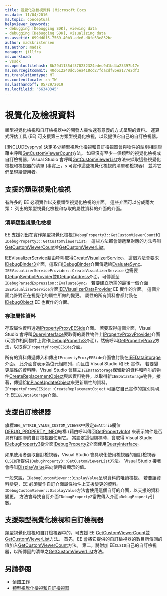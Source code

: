 ```yaml
---
title: 視覺化及檢視資料 |Microsoft Docs
ms.date: 11/04/2016
ms.topic: conceptual
helpviewer_keywords:
- debugging [Debugging SDK], viewing data
- debugging [Debugging SDK], visualizing data
ms.assetid: 699dd0f5-7569-40b3-ade6-d0fe53e832bc
author: madskristensen
ms.author: madsk
manager: jillfra
ms.workload:
- vssdk
ms.openlocfilehash: 8b29d1135df370232324edec9d1bd4a23397b17e
ms.sourcegitcommit: 40d612240dc5bea418cd27fdacdf85ea177e2df3
ms.translationtype: MT
ms.contentlocale: zh-TW
ms.lasthandoff: 05/29/2019
ms.locfileid: "66348345"
---
```

# <a name="visualizing-and-viewing-data"></a>視覺化及檢視資料
類型視覺化檢視和自訂檢視器中的開發人員快速有意義的方式呈現的資料。 運算式評估工具 (EE) 可支援第三方類型視覺化檢視，以及提供它自己的自訂檢視器。

 [!INCLUDE[vsprvs](../../code-quality/includes/vsprvs_md.md)] 決定多少類型視覺化檢視和自訂檢視器會與物件的型別相關聯藉由呼叫[GetCustomViewerCount](../../extensibility/debugger/reference/idebugproperty3-getcustomviewercount.md)方法。 如果沒有至少一個類型的視覺化檢視或自訂檢視器，Visual Studio 會呼叫[GetCustomViewerList](../../extensibility/debugger/reference/idebugproperty3-getcustomviewerlist.md)方法來擷取這些視覺化檢視和檢視器的清單 (事實上，s 可實作這些視覺化檢視的清單和檢視器） 並將它們呈現給使用者。

## <a name="supporting-type-visualizers"></a>支援的類型視覺化檢視
 有許多的 EE 必須實作以支援類型視覺化檢視的介面。 這些介面可以分成兩大類： 列出的類型視覺化檢視和存取的屬性資料的介面的介面。

### <a name="listing-type-visualizers"></a>清單類型視覺化檢視
 EE 支援列出在實作類型視覺化檢視`IDebugProperty3::GetCustomViewerCount`和`IDebugProperty3::GetCustomViewerList`。 這些方法都會傳遞至對應的方法呼叫[GetCustomViewerCount](../../extensibility/debugger/reference/ieevisualizerservice-getcustomviewercount.md)並[GetCustomViewerList](../../extensibility/debugger/reference/ieevisualizerservice-getcustomviewerlist.md)。

 [IEEVisualizerService](../../extensibility/debugger/reference/ieevisualizerservice.md)藉由呼叫取得[CreateVisualizerService](../../extensibility/debugger/reference/ieevisualizerserviceprovider-createvisualizerservice.md)。 這個方法會要求[IDebugBinder3](../../extensibility/debugger/reference/idebugbinder3.md)介面，這取自[IDebugBinder](../../extensibility/debugger/reference/idebugbinder.md)介面傳遞給[EvaluateSync](../../extensibility/debugger/reference/idebugparsedexpression-evaluatesync.md)。 `IEEVisualizerServiceProvider::CreateVisualizerService` 也需要[IDebugSymbolProvider](../../extensibility/debugger/reference/idebugsymbolprovider.md)並[IDebugAddress](../../extensibility/debugger/reference/idebugaddress.md)介面，可傳遞至`IDebugParsedExpression::EvaluateSync`。 若要建立所需的最後一個介面`IEEVisualizerService`介面[IEEVisualizerDataProvider](../../extensibility/debugger/reference/ieevisualizerdataprovider.md) EE 實作的介面。 這個介面允許對正在視覺化的屬性所做的變更。 屬性的所有資料會都封裝在[IDebugObject](../../extensibility/debugger/reference/idebugobject.md) EE 也實作的介面。

### <a name="accessing-property-data"></a>存取屬性資料
 存取屬性資料透過[IPropertyProxyEESide](../../extensibility/debugger/reference/ipropertyproxyeeside.md)介面。 若要取得這個介面，Visual Studio 會呼叫[QueryInterface](/cpp/atl/queryinterface)要取得的屬性物件上[IPropertyProxyProvider](../../extensibility/debugger/reference/ipropertyproxyprovider.md)介面 (可實作相同物件上實作[IDebugProperty3](../../extensibility/debugger/reference/idebugproperty3.md)介面)，然後呼叫[GetPropertyProxy](../../extensibility/debugger/reference/ipropertyproxyprovider-getpropertyproxy.md)方法，以取得`IPropertyProxyEESide`介面。

 所有的資料傳遞傳入和傳出`IPropertyProxyEESide`介面會封裝在[IEEDataStorage](../../extensibility/debugger/reference/ieedatastorage.md)介面。 此介面會表示為位元組陣列，而且由 Visual Studio 和 EE 實作。 若要變更屬性的資料時，Visual Studio 會建立`IEEDataStorage`保留新的資料和呼叫的物件[CreateReplacementObject](../../extensibility/debugger/reference/ipropertyproxyeeside-createreplacementobject.md)與該資料物件，以取得新`IEEDataStorage`物件，接著，傳遞給[InPlaceUpdateObject](../../extensibility/debugger/reference/ipropertyproxyeeside-inplaceupdateobject.md)來更新屬性的資料。 `IPropertyProxyEESide::CreateReplacementObject` 可讓它自己實作的類別具現化 EE`IEEDataStorage`介面。

## <a name="supporting-custom-viewers"></a>支援自訂檢視器
 旗標`DBG_ATTRIB_VALUE_CUSTOM_VIEWER`中設定`dwAttrib`欄位[DEBUG_PROPERTY_INFO](../../extensibility/debugger/reference/debug-property-info.md)結構 (藉由呼叫傳回[GetPropertyInfo](../../extensibility/debugger/reference/idebugproperty2-getpropertyinfo.md)) 來表示物件是否具有相關聯的自訂檢視器使用它。 當設定這個旗標時，會取得 Visual Studio [IDebugProperty3](../../extensibility/debugger/reference/idebugproperty3.md)從介面[IDebugProperty2](../../extensibility/debugger/reference/idebugproperty2.md)介面使用[QueryInterface](/cpp/atl/queryinterface)。

 如果使用者選取自訂檢視器，Visual Studio 會具現化使用檢視器的自訂檢視器`CLSID`所提供`IDebugProperty3::GetCustomViewerList`方法。 Visual Studio 接著會呼叫[DisplayValue](../../extensibility/debugger/reference/idebugcustomviewer-displayvalue.md)來向使用者顯示的值。

 一般來說，`IDebugCustomViewer::DisplayValue`呈現資料的唯讀檢視。 若要讓資料變更，EE 必須實作自訂介面屬性物件上支援變更的資料。 `IDebugCustomViewer::DisplayValue`方法會使用這個自訂的介面，以支援的資料變更。 方法會尋找自訂介面`IDebugProperty2`當做傳入介面`pDebugProperty`引數。

## <a name="supporting-both-type-visualizers-and-custom-viewers"></a>支援類型視覺化檢視和自訂檢視器
 類型視覺化檢視和自訂檢視器中的，可支援 EE [GetCustomViewerCount](../../extensibility/debugger/reference/idebugproperty3-getcustomviewercount.md)並[GetCustomViewerList](../../extensibility/debugger/reference/idebugproperty3-getcustomviewerlist.md)方法。 首先，EE 會將它提供的自訂檢視器的數目所傳回的值加入[GetCustomViewerCount](../../extensibility/debugger/reference/ieevisualizerservice-getcustomviewercount.md)方法。 第二，將附加 EE`CLSID`自己的自訂檢視器，以所傳回的清單之[GetCustomViewerList](../../extensibility/debugger/reference/ieevisualizerservice-getcustomviewerlist.md)方法。

## <a name="see-also"></a>另請參閱
- [偵錯工作](../../extensibility/debugger/debugging-tasks.md)
- [類型視覺化檢視和自訂檢視器](../../extensibility/debugger/type-visualizer-and-custom-viewer.md)